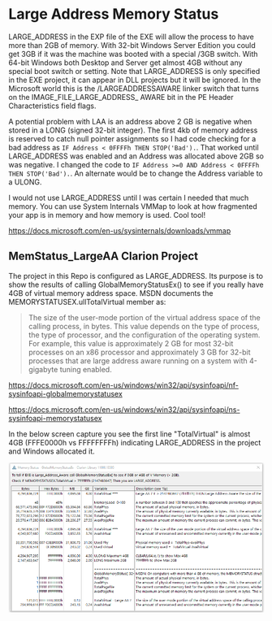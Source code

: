 # Large Address Memory Status

 LARGE_ADDRESS in the EXP file of the EXE will allow the process to have more than 2GB of memory. With 32-bit Windows Server Edition you could get 3GB if it was the machine was booted with a special /3GB switch. With 64-bit Windows both Desktop and Server get almost 4GB without any special boot switch or setting. Note that LARGE_ADDRESS is only specified in the EXE project, it can appear in DLL projects but it will be ignored. In the Microsoft world this is the /LARGEADDRESSAWARE linker switch that turns on the IMAGE_FILE_LARGE_ADDRESS_ AWARE bit in the PE Header Characteristics field flags.  

 A potential problem with LAA is an address above 2 GB is negative
 when stored in a LONG (signed 32-bit integer). The first 4kb of memory address is reserved to catch
 null pointer assignments so I had code checking for a bad address as `IF Address < 0FFFFh THEN
 STOP('Bad').`. That worked until LARGE_ADDRESS was enabled and an Address was allocated above 2GB so was negative. I changed the code to `IF Address >=0 AND Address < 0FFFFh THEN
 STOP('Bad').`. An alternate would be to change the Address variable to a ULONG.

 I would not use LARGE_ADDRESS until I was certain I needed that much memory. You can use System
 Internals VMMap to look at how fragmented your app is in memory and how memory
 is used. Cool tool!

 https://docs.microsoft.com/en-us/sysinternals/downloads/vmmap


## MemStatus_LargeAA Clarion Project

 The project in this Repo is configured as LARGE_ADDRESS. Its purpose is to show the results of calling GlobalMemoryStatusEx() to see if you really have 4GB of virtual memory address space. MSDN documents the MEMORYSTATUSEX.ullTotalVirtual member as:

 > The size of the user-mode portion of the virtual address space of the calling process, in bytes. This value depends on the type of process, the type of processor, and the configuration of the operating system. For example, this value is approximately 2 GB for most 32-bit processes on an x86 processor and approximately 3 GB for 32-bit processes that are large address aware running on a system with 4-gigabyte tuning enabled.

https://docs.microsoft.com/en-us/windows/win32/api/sysinfoapi/nf-sysinfoapi-globalmemorystatusex

https://docs.microsoft.com/en-us/windows/win32/api/sysinfoapi/ns-sysinfoapi-memorystatusex

In the below screen capture you see the first line "TotalVirtual" is almost 4GB (FFFE0000h vs FFFFFFFFh) indicating LARGE_ADDRESS in the project and Windows allocated it.

![screen cap](ReadMe.png)
